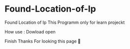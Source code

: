 # Found-Location-of-Ip
Found Location of Ip
This Programm only for learn projeckt

How use :
Dowload
open

Finish Thanks For looking this page 🎲
